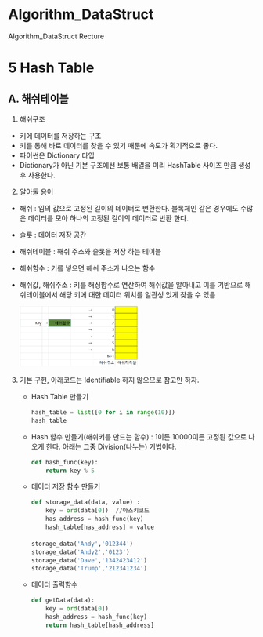 # Algorithm_DataStruct
Algorithm_DataStruct Recture

5 Hash Table
===========

## A. 해쉬테이블

1) 해쉬구조

* 키에 데이터를 저장하는 구조
* 키를 통해 바로 데이터를 찾을 수 있기 때문에 속도가 획기적으로 좋다.
* 파이썬은 Dictionary 타입
* Dictionary가 아닌 기본 구조에선 보통 배열을 미리 HashTable 사이즈 만큼 생성 후 사용한다.

2) 알아둘 용어

* 해쉬 : 임의 값으로 고정된 길이의 데이터로 변환한다. 블록체인 같은 경우에도 수많은 데이터를 모아 하나의 고정된 길이의 데이터로 반환 한다.
* 슬롯 : 데이터 저장 공간
* 해쉬테이블 : 해쉬 주소와 슬롯을 저장 하는 테이블
* 해쉬함수 : 키를 넣으면 해쉬 주소가 나오는 함수
* 해쉬값, 해쉬주소 : 키를 해싱함수로 연산하여 해쉬값을 알아내고 이를 기반으로 해쉬테이블에서 해당 키에 대한 데이터 위치를 일관성 있게 찾을 수 있음

  <img src = "https://github.com/HwangWoonChun/Algorithm_DataStruct/blob/master/image/rect_07_468_247.png" width = 242 height = 123>

3) 기본 구현, 아래코드는 Identifiable 하지 않으므로 참고만 하자.

    * Hash Table 만들기

      ``` python
      hash_table = list([0 for i in range(10)])
      hash_table
      ```

    * Hash 함수 만들기(해쉬키를 만드는 함수) : 1이든 10000이든 고정된 값으로 나오게 한다. 아래는 그중 Division(나누는) 기법이다.

      ``` python
      def hash_func(key):
          return key % 5
      ```

    * 데이터 저장 함수 만들기

      ``` python
      def storage_data(data, value) :
          key = ord(data[0])  //아스키코드
          has_address = hash_func(key)
          hash_table[has_address] = value

      storage_data('Andy','012344')
      storage_data('Andy2','0123')
      storage_data('Dave','1342423412')
      storage_data('Trump','212341234')
      ```

    * 데이터 출력함수

      ``` python
      def getData(data):
          key = ord(data[0])
          hash_address = hash_func(key)
          return hash_table[hash_address]
      ```



